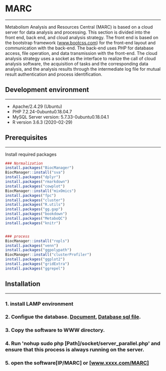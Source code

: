 # MARC
___
Metabolism Analysis and Resources Central (MARC) is based on a cloud server for data analysis and processing. This section is divided into the front end, back end, and cloud analysis strategy. The front end is based on the bootstrap framework (www.bootcss.com) for the front-end layout and communication with the back-end. The back-end uses PHP for database access, file operation, and data transmission with the front-end. The cloud analysis strategy uses a socket as the interface to realize the call of cloud analysis software, the acquisition of tasks and the corresponding data analysis, and the analysis results through the intermediate log file for mutual result authentication and process identification. 


## Development environment
___
* Apache/2.4.29 (Ubuntu)
* PHP 7.2.24-0ubuntu0.18.04.7 
* MySQL Server version: 5.7.33-0ubuntu0.18.04.1
* R version 3.6.3 (2020-02-29)



## Prerequisites
___
Install required packages

```R
### Normalization
install.packages("BiocManager")
BiocManager::install("sva")
install.packages("dplyr")
install.packages("rmarkdown")
install.packages("cowplot")
BiocManager::install("mixOmics")
install.packages("fpc")
install.packages("cluster")
install.packages("R.utils")
install.packages("gg.gap")
install.packages("bookdown")
install.packages("MetaboQC")
install.packages("knitr")


### process
BiocManager::install("ropls")
install.packages("venn")
install.packages("ggpolypath")
BiocManager::install("clusterProfiler")
install.packages("ggplot2")
install.packages("gridExtra")
install.packages("ggrepel")

```

## Installation
___
### 1. install LAMP environment
### 2. Configue the database. [Document](database_configure.pdf), [Database sql file](metabolism.sql).
### 3. Copy the software to WWW directory.
### 4. Run 'nohup sudo php [Path]/socket/server_parallel.php' and ensure that this process is always running on the server.
### 5. open the software[IP/MARC] or [www.xxxx.com/MARC]


